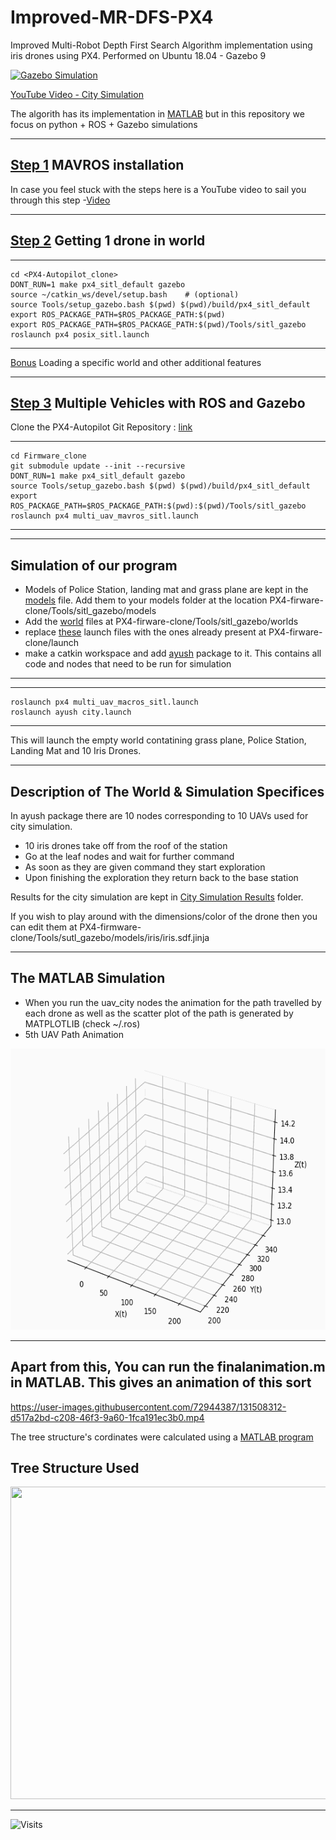 # Improved-MR-DFS-PX4
Improved Multi-Robot Depth First Search Algorithm implementation using iris drones using PX4.
Performed on Ubuntu 18.04 - Gazebo 9

[![Gazebo Simulation](https://user-images.githubusercontent.com/72944387/131549432-65f312da-20f9-43bc-9f86-c7fa6aecff77.png)](https://www.youtube.com/watch?v=lXl8jqp82uI "Decentralized Multi-Drone Terrain Exploration")

[YouTube Video - City Simulation](https://www.youtube.com/watch?v=lXl8jqp82uI)




The algorith has its implementation in [MATLAB](https://github.com/Ayush8120/MR-DFS) but in this repository we focus on python + ROS + Gazebo simulations

-----------------
[Step 1](https://docs.px4.io/master/en/ros/mavros_installation.html) MAVROS installation
-----------------
In case you feel stuck with the steps here is a YouTube video to sail you through this step -[Video](https://www.youtube.com/watch?v=jBTikChu02E) 

-----------------
[Step 2](https://docs.px4.io/master/en/simulation/ros_interface.html) Getting 1 drone in world
--------
---
	cd <PX4-Autopilot_clone>
	DONT_RUN=1 make px4_sitl_default gazebo
	source ~/catkin_ws/devel/setup.bash    # (optional)
	source Tools/setup_gazebo.bash $(pwd) $(pwd)/build/px4_sitl_default
	export ROS_PACKAGE_PATH=$ROS_PACKAGE_PATH:$(pwd)
	export ROS_PACKAGE_PATH=$ROS_PACKAGE_PATH:$(pwd)/Tools/sitl_gazebo
	roslaunch px4 posix_sitl.launch	
---

[Bonus](https://docs.px4.io/master/en/simulation/gazebo.html#set_world) Loading a specific world and other additional features

------------
[Step 3](https://docs.px4.io/master/en/simulation/multi_vehicle_simulation_gazebo.html) Multiple Vehicles with ROS and Gazebo 
------------
Clone the PX4-Autopilot Git Repository : [link](https://github.com/PX4/PX4-Autopilot)

---
	
	cd Firmware_clone
	git submodule update --init --recursive
	DONT_RUN=1 make px4_sitl_default gazebo
	source Tools/setup_gazebo.bash $(pwd) $(pwd)/build/px4_sitl_default
	export ROS_PACKAGE_PATH=$ROS_PACKAGE_PATH:$(pwd):$(pwd)/Tools/sitl_gazebo
	roslaunch px4 multi_uav_mavros_sitl.launch
---

-------------
Simulation of our program
----------------------------
- Models of Police Station, landing mat and grass plane are kept in the [models](https://github.com/Ayush8120/Improved-MR-DFS-PX4/tree/main/models) file. Add them to  your models folder at the location PX4-firware-clone/Tools/sitl_gazebo/models
- Add the [world](https://github.com/Ayush8120/Improved-MR-DFS-PX4/tree/main/worlds) files at PX4-firware-clone/Tools/sitl_gazebo/worlds
- replace [these](https://github.com/Ayush8120/Improved-MR-DFS-PX4/tree/main/launch) launch files with the ones already present at PX4-firware-clone/launch
- make a catkin workspace and add [ayush](https://github.com/Ayush8120/Improved-MR-DFS-PX4/tree/main/ayush) package to it. This contains all code and nodes that need to be run for simulation
-------------

---
	roslaunch px4 multi_uav_macros_sitl.launch
	roslaunch ayush city.launch 
---
This will launch the empty world contatining grass plane, Police Station, Landing Mat and 10 Iris Drones.

-------------------------
Description of The World & Simulation Specifices
----------------------------
In ayush package there are 10 nodes corresponding to 10 UAVs used for city simulation. 
- 10 iris drones take off from the roof of the station
- Go at the leaf nodes and wait for further command 
- As soon as they are given command they start exploration
- Upon finishing the exploration they return back to the base station
  
Results for the city simulation are kept in [City Simulation Results](https://github.com/Ayush8120/Improved-MR-DFS-PX4/tree/main/City%20Simulation%20Results) folder.


If you wish to play around with the dimensions/color of the drone then you can edit them at PX4-firmware-clone/Tools/sutl_gazebo/models/iris/iris.sdf.jinja

---------------
The MATLAB Simulation
----------------
- When you run the uav_city nodes the animation for the path travelled by each drone as well as the scatter plot of the path is generated by MATPLOTLIB (check ~/.ros)
- 5th UAV Path Animation
<p align="center">
  <img width="600" height="450" src="https://github.com/Ayush8120/Improved-MR-DFS-PX4/blob/main/City%20Simulation%20Results/Animations-of-all/4_th_UAV_animation.gif">
</p>

----
Apart from this, You can run the finalanimation.m in MATLAB. This gives an animation of this sort
----

https://user-images.githubusercontent.com/72944387/131508312-d517a2bd-c208-46f3-9a60-1fca191ec3b0.mp4



The tree structure's cordinates were calculated using a [MATLAB program](https://github.com/Ayush8120/MR-DFS/tree/main/MATLAB%20Implementation_ver0)

Tree Structure Used
------------------
<p align="center">
  <img width="600" height="500" src="https://user-images.githubusercontent.com/72944387/127738425-48e0018a-57c9-4310-83b7-173cfb439662.jpg">
</p>

------------------
![Visits](https://komarev.com/ghpvc/?username=Ayush8120)
